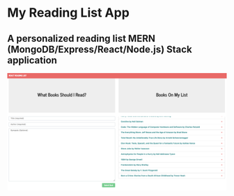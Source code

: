 # My Reading List App

## A personalized reading list MERN (MongoDB/Express/React/Node.js) Stack application

![Reading List App](coverpage.png)
